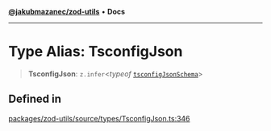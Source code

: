 [**@jakubmazanec/zod-utils**](../README.md) • **Docs**

---

# Type Alias: TsconfigJson

> **TsconfigJson**: `z.infer`\<_typeof_ [`tsconfigJsonSchema`](../variables/tsconfigJsonSchema.md)\>

## Defined in

[packages/zod-utils/source/types/TsconfigJson.ts:346](https://github.com/jakubmazanec/tools/blob/05074a1dedd887672f015df129961cd35c75acfe/packages/zod-utils/source/types/TsconfigJson.ts#L346)
